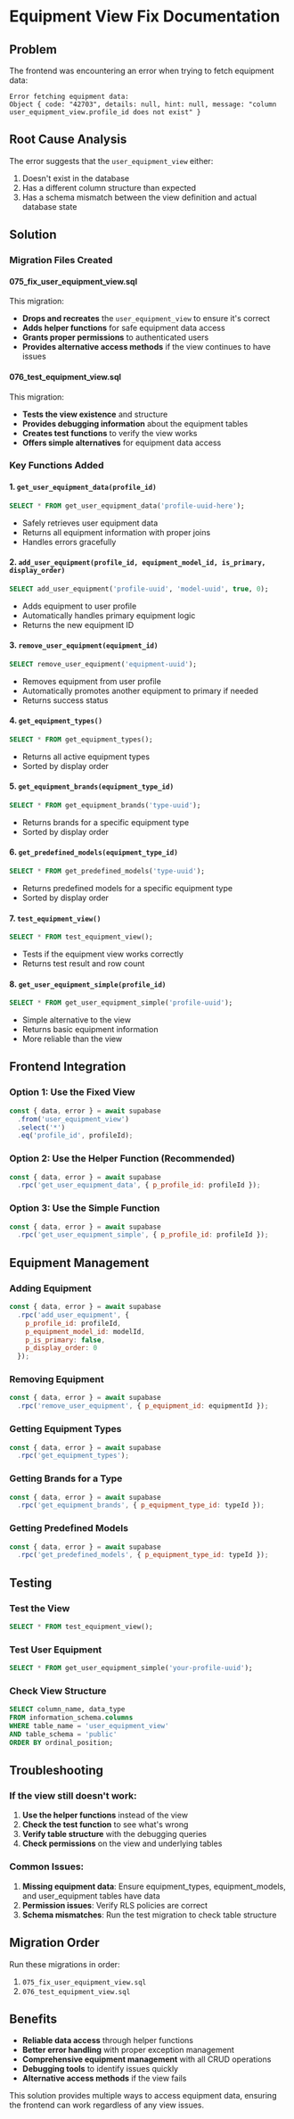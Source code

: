# Equipment View Fix Documentation

## Problem
The frontend was encountering an error when trying to fetch equipment data:
```
Error fetching equipment data: 
Object { code: "42703", details: null, hint: null, message: "column user_equipment_view.profile_id does not exist" }
```

## Root Cause Analysis
The error suggests that the `user_equipment_view` either:
1. Doesn't exist in the database
2. Has a different column structure than expected
3. Has a schema mismatch between the view definition and actual database state

## Solution

### Migration Files Created

#### 075_fix_user_equipment_view.sql
This migration:
- **Drops and recreates** the `user_equipment_view` to ensure it's correct
- **Adds helper functions** for safe equipment data access
- **Grants proper permissions** to authenticated users
- **Provides alternative access methods** if the view continues to have issues

#### 076_test_equipment_view.sql
This migration:
- **Tests the view existence** and structure
- **Provides debugging information** about the equipment tables
- **Creates test functions** to verify the view works
- **Offers simple alternatives** for equipment data access

### Key Functions Added

#### 1. `get_user_equipment_data(profile_id)`
```sql
SELECT * FROM get_user_equipment_data('profile-uuid-here');
```
- Safely retrieves user equipment data
- Returns all equipment information with proper joins
- Handles errors gracefully

#### 2. `add_user_equipment(profile_id, equipment_model_id, is_primary, display_order)`
```sql
SELECT add_user_equipment('profile-uuid', 'model-uuid', true, 0);
```
- Adds equipment to user profile
- Automatically handles primary equipment logic
- Returns the new equipment ID

#### 3. `remove_user_equipment(equipment_id)`
```sql
SELECT remove_user_equipment('equipment-uuid');
```
- Removes equipment from user profile
- Automatically promotes another equipment to primary if needed
- Returns success status

#### 4. `get_equipment_types()`
```sql
SELECT * FROM get_equipment_types();
```
- Returns all active equipment types
- Sorted by display order

#### 5. `get_equipment_brands(equipment_type_id)`
```sql
SELECT * FROM get_equipment_brands('type-uuid');
```
- Returns brands for a specific equipment type
- Sorted by display order

#### 6. `get_predefined_models(equipment_type_id)`
```sql
SELECT * FROM get_predefined_models('type-uuid');
```
- Returns predefined models for a specific equipment type
- Sorted by display order

#### 7. `test_equipment_view()`
```sql
SELECT * FROM test_equipment_view();
```
- Tests if the equipment view works correctly
- Returns test result and row count

#### 8. `get_user_equipment_simple(profile_id)`
```sql
SELECT * FROM get_user_equipment_simple('profile-uuid');
```
- Simple alternative to the view
- Returns basic equipment information
- More reliable than the view

## Frontend Integration

### Option 1: Use the Fixed View
```javascript
const { data, error } = await supabase
  .from('user_equipment_view')
  .select('*')
  .eq('profile_id', profileId);
```

### Option 2: Use the Helper Function (Recommended)
```javascript
const { data, error } = await supabase
  .rpc('get_user_equipment_data', { p_profile_id: profileId });
```

### Option 3: Use the Simple Function
```javascript
const { data, error } = await supabase
  .rpc('get_user_equipment_simple', { p_profile_id: profileId });
```

## Equipment Management

### Adding Equipment
```javascript
const { data, error } = await supabase
  .rpc('add_user_equipment', {
    p_profile_id: profileId,
    p_equipment_model_id: modelId,
    p_is_primary: false,
    p_display_order: 0
  });
```

### Removing Equipment
```javascript
const { data, error } = await supabase
  .rpc('remove_user_equipment', { p_equipment_id: equipmentId });
```

### Getting Equipment Types
```javascript
const { data, error } = await supabase
  .rpc('get_equipment_types');
```

### Getting Brands for a Type
```javascript
const { data, error } = await supabase
  .rpc('get_equipment_brands', { p_equipment_type_id: typeId });
```

### Getting Predefined Models
```javascript
const { data, error } = await supabase
  .rpc('get_predefined_models', { p_equipment_type_id: typeId });
```

## Testing

### Test the View
```sql
SELECT * FROM test_equipment_view();
```

### Test User Equipment
```sql
SELECT * FROM get_user_equipment_simple('your-profile-uuid');
```

### Check View Structure
```sql
SELECT column_name, data_type 
FROM information_schema.columns
WHERE table_name = 'user_equipment_view'
AND table_schema = 'public'
ORDER BY ordinal_position;
```

## Troubleshooting

### If the view still doesn't work:
1. **Use the helper functions** instead of the view
2. **Check the test function** to see what's wrong
3. **Verify table structure** with the debugging queries
4. **Check permissions** on the view and underlying tables

### Common Issues:
1. **Missing equipment data**: Ensure equipment_types, equipment_models, and user_equipment tables have data
2. **Permission issues**: Verify RLS policies are correct
3. **Schema mismatches**: Run the test migration to check table structure

## Migration Order
Run these migrations in order:
1. `075_fix_user_equipment_view.sql`
2. `076_test_equipment_view.sql`

## Benefits
- **Reliable data access** through helper functions
- **Better error handling** with proper exception management
- **Comprehensive equipment management** with all CRUD operations
- **Debugging tools** to identify issues quickly
- **Alternative access methods** if the view fails

This solution provides multiple ways to access equipment data, ensuring the frontend can work regardless of any view issues.
